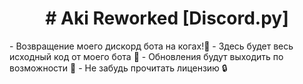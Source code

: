 <h1 align = center> # Aki Reworked [Discord.py]</h1>
- Возвращение моего дискорд бота на когах!🌴
- Здесь будет весь исходный код от моего бота 📝
- Обновления будут выходить по возможности 🔄
- Не забудь прочитать лицензию 🔒
